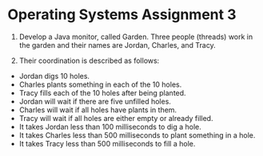 # Operating Systems Assignment 3

1.	Develop a Java monitor, called Garden. Three people (threads) work in the garden and their names are Jordan, Charles, and Tracy. 


2.	Their coordination is described as follows:
   *	Jordan digs 10 holes.
   *	Charles plants something in each of the 10 holes.
   *  Tracy fills each of the 10 holes after being planted.
   *	Jordan will wait if there are five unfilled holes.
   *	Charles will wait if all holes have plants in them.
   *	Tracy will wait if all holes are either empty or already filled.
   *	It takes Jordan less than 100 milliseconds to dig a hole.
   *	It takes Charles less than 500 milliseconds to plant something in a hole.
   *	It takes Tracy less than 500 milliseconds to fill a hole.
